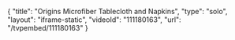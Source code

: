 {
    "title": "Origins Microfiber Tablecloth and Napkins",
    "type": "solo",
    "layout": "iframe-static",
    "videoId": "111180163",
    "url": "\/tvpembed\/111180163"
}
